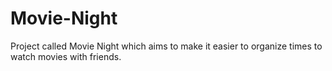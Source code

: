 # Movie-Night
Project called Movie Night which aims to make it easier to organize times to watch movies with friends.
